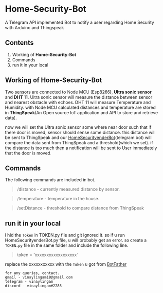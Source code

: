 # Home-Security-Bot
A Telegram API implemented Bot to notify a user regarding Home Security with Arduino and Thingspeak

## Contents
1. Working of **Home-Security-Bot**
2. Commands
3. run it in your local

## Working of Home-Security-Bot
Two sensors are connected to Node MCU (Esp8266), **Ultra sonic sensor** and **DHT 11**. Ultra sonic sensor will measure the distance between sensor and nearest obstacle with echoes. DHT 11 will measure Temperature and Humidity. with Node MCU calculated distances and temperature are stored in **ThingSpeak**(An Open source IoT application and API to store and retrieve data).

now we will set the Ultra sonic sensor some where near door such that if there door is moved, sensor should sense some distance. this distance will be sent to ThingSpeak and our [HomeSecurityenderBot](https://t.me/HomeSecurityenderBot)(telegram bot) will compare the data sent from ThingSpeak and a threshold(which we set). if the distance is too much then a notification will be sent to User immediately that the door is moved.

## Commands
The following commands are included in bot.
> /distance - currently measured distance by sensor.

> /temperature - temperature in the house.

> /setDistance - threshold to compare distance from ThingSpeak

## run it in your local
i hid the `Token` in TOKEN.py file and git ignored it. so if u run HomeSecurityenderBot.py file, u will probably get an error.
so create a `TOKEN.py` file in the same folder and include the following line.

> token = 'xxxxxxxxxxxxxxxxxx'

replace the xxxxxxxxxxx with the `Token` u got from [BotFather](https://t.me/BotFather)

```
for any queries, contact.
gmail - vinaylingam18@gmail.com
telegram - vinaylingam
discord - vinaylingam#2283
```

